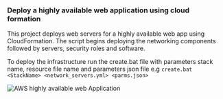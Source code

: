 ### Deploy a highly available web application using cloud formation
This project deploys web servers for a highly available web app using CloudFormation. The script begins deploying the networking components followed by servers, security roles and software.

To deploy the infrastructure run the create.bat file with parameters stack name, resource file name and parameters json file
e.g 
```create.bat <StackName> <network_servers.yml> <parms.json>```


![AWS highly available web Application](https://github.com/jatink1984/IAC-Project/blob/master/IAC-project-images/IAC-diagram.PNG)
